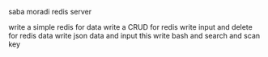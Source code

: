 saba moradi
redis server 

write a simple redis for data
write a CRUD for redis
write input and delete for redis data
write json data and input this
write bash and search and scan key
